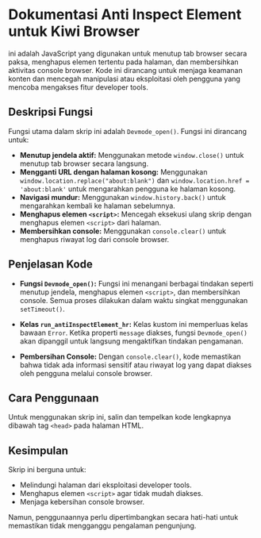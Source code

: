# Dokumentasi Anti Inspect Element untuk Kiwi Browser
 
ini adalah JavaScript yang digunakan untuk menutup tab browser secara paksa, menghapus elemen tertentu pada halaman, dan membersihkan aktivitas console browser. Kode ini dirancang untuk menjaga keamanan konten dan mencegah manipulasi atau eksploitasi oleh pengguna yang mencoba mengakses fitur developer tools.

## Deskripsi Fungsi

Fungsi utama dalam skrip ini adalah `Devmode_open()`. Fungsi ini dirancang untuk:

- **Menutup jendela aktif:** Menggunakan metode `window.close()` untuk menutup tab browser secara langsung.
- **Mengganti URL dengan halaman kosong:** Menggunakan `window.location.replace("about:blank")` dan `window.location.href = 'about:blank'` untuk mengarahkan pengguna ke halaman kosong.
- **Navigasi mundur:** Menggunakan `window.history.back()` untuk mengarahkan kembali ke halaman sebelumnya.
- **Menghapus elemen `<script>`:** Mencegah eksekusi ulang skrip dengan menghapus elemen `<script>` dari halaman.
- **Membersihkan console:** Menggunakan `console.clear()` untuk menghapus riwayat log dari console browser.

## Penjelasan Kode

- **Fungsi `Devmode_open()`:** 
  Fungsi ini menangani berbagai tindakan seperti menutup jendela, menghapus elemen `<script>`, dan membersihkan console. Semua proses dilakukan dalam waktu singkat menggunakan `setTimeout()`.

- **Kelas `run_antiInspectElement_hr`:**
  Kelas kustom ini memperluas kelas bawaan `Error`. Ketika properti `message` diakses, fungsi `Devmode_open()` akan dipanggil untuk langsung mengaktifkan tindakan pengamanan.

- **Pembersihan Console:**
  Dengan `console.clear()`, kode memastikan bahwa tidak ada informasi sensitif atau riwayat log yang dapat diakses oleh pengguna melalui console browser.

## Cara Penggunaan

Untuk menggunakan skrip ini, salin dan tempelkan kode lengkapnya dibawah tag `<head>` pada halaman HTML.

## Kesimpulan

Skrip ini berguna untuk:

- Melindungi halaman dari eksploitasi developer tools.
- Menghapus elemen `<script>` agar tidak mudah diakses.
- Menjaga kebersihan console browser.

Namun, penggunaannya perlu dipertimbangkan secara hati-hati untuk memastikan tidak mengganggu pengalaman pengunjung.